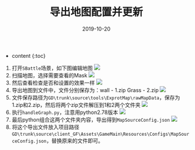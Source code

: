 ﻿---
layout: post
title: "导出地图配置并更新"
date: 2019-10-20
categories: Unity插件使用
tags: AStar
excerpt: Unity AStart插件导出地图配置
mathjax: true
---

* content
{:toc}

1. 打开`SBattle`场景，如下图编辑地图
![](https://longshilin.com/images/20191105232808.png)
2. 扫描地图，选择需要查看的Mask
![](https://longshilin.com/images/20191105232852.png)
3. 然后查看检查是否和设置的效果一样
![](https://longshilin.com/images/20191105232925.png)
4. 导出地图到文件中，文件分别保存为：wall - 1.zip  Grass - 2.zip
![](https://longshilin.com/images/20191105233009.png)
5. 文件保存路径为`GD\trunk\source\tools\ExprotMap\rawMapData`，保存为1.zip和2.zip，然后将两个zip文件解压到1和2两个文件夹
![](https://longshilin.com/images/20191105234133.png)
6. 执行`handleGraph.py`，注意用python2.78版本
![](https://longshilin.com/images/20191105234159.png)
7. 最后python组合这两个文件夹内容，导出得到`MapSourceConfig.json`
![](https://longshilin.com/images/20191105234336.png)
8. 将这个导出文件放入项目路径`GD\trunk\source\client_GF\Assets\GameMain\Resources\Configs\MapSourceConfig.json`，替换原来的文件即可。